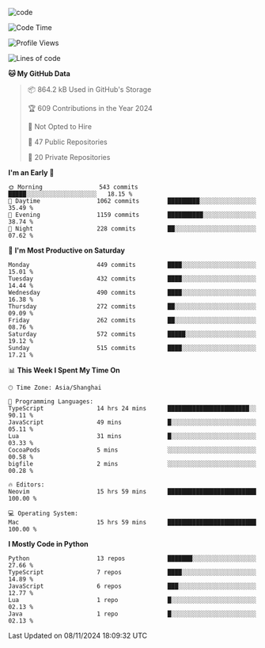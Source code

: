 
<!--
**liuyaanng/liuyaanng** is a ✨ _special_ ✨ repository because its `README.md` (this file) appears on your GitHub profile.

Here are some ideas to get you started:

- 🔭 I’m currently working on ...
- 🌱 I’m currently learning ...
- 👯 I’m looking to collaborate on ...
- 🤔 I’m looking for help with ...
- 💬 Ask me about ...
- 📫 How to reach me: ...
- 😄 Pronouns: ...
- ⚡ Fun fact: ...
-->


![code](https://cdn.jsdelivr.net/gh/liuyaanng/liuyaanng@1.0/code.gif) 

<!--START_SECTION:waka-->
![Code Time](http://img.shields.io/badge/Code%20Time-1%2C007%20hrs%2049%20mins-blue)

![Profile Views](http://img.shields.io/badge/Profile%20Views-0-blue)

![Lines of code](https://img.shields.io/badge/From%20Hello%20World%20I%27ve%20Written-14.9%20million%20lines%20of%20code-blue)

**🐱 My GitHub Data** 

> 📦 864.2 kB Used in GitHub's Storage 
 > 
> 🏆 609 Contributions in the Year 2024
 > 
> 🚫 Not Opted to Hire
 > 
> 📜 47 Public Repositories 
 > 
> 🔑 20 Private Repositories 
 > 
**I'm an Early 🐤** 

```text
🌞 Morning                543 commits         █████░░░░░░░░░░░░░░░░░░░░   18.15 % 
🌆 Daytime                1062 commits        █████████░░░░░░░░░░░░░░░░   35.49 % 
🌃 Evening                1159 commits        ██████████░░░░░░░░░░░░░░░   38.74 % 
🌙 Night                  228 commits         ██░░░░░░░░░░░░░░░░░░░░░░░   07.62 % 
```
📅 **I'm Most Productive on Saturday** 

```text
Monday                   449 commits         ████░░░░░░░░░░░░░░░░░░░░░   15.01 % 
Tuesday                  432 commits         ████░░░░░░░░░░░░░░░░░░░░░   14.44 % 
Wednesday                490 commits         ████░░░░░░░░░░░░░░░░░░░░░   16.38 % 
Thursday                 272 commits         ██░░░░░░░░░░░░░░░░░░░░░░░   09.09 % 
Friday                   262 commits         ██░░░░░░░░░░░░░░░░░░░░░░░   08.76 % 
Saturday                 572 commits         █████░░░░░░░░░░░░░░░░░░░░   19.12 % 
Sunday                   515 commits         ████░░░░░░░░░░░░░░░░░░░░░   17.21 % 
```


📊 **This Week I Spent My Time On** 

```text
🕑︎ Time Zone: Asia/Shanghai

💬 Programming Languages: 
TypeScript               14 hrs 24 mins      ███████████████████████░░   90.11 % 
JavaScript               49 mins             █░░░░░░░░░░░░░░░░░░░░░░░░   05.11 % 
Lua                      31 mins             █░░░░░░░░░░░░░░░░░░░░░░░░   03.33 % 
CocoaPods                5 mins              ░░░░░░░░░░░░░░░░░░░░░░░░░   00.58 % 
bigfile                  2 mins              ░░░░░░░░░░░░░░░░░░░░░░░░░   00.28 % 

🔥 Editors: 
Neovim                   15 hrs 59 mins      █████████████████████████   100.00 % 

💻 Operating System: 
Mac                      15 hrs 59 mins      █████████████████████████   100.00 % 
```

**I Mostly Code in Python** 

```text
Python                   13 repos            ███████░░░░░░░░░░░░░░░░░░   27.66 % 
TypeScript               7 repos             ████░░░░░░░░░░░░░░░░░░░░░   14.89 % 
JavaScript               6 repos             ███░░░░░░░░░░░░░░░░░░░░░░   12.77 % 
Lua                      1 repo              █░░░░░░░░░░░░░░░░░░░░░░░░   02.13 % 
Java                     1 repo              █░░░░░░░░░░░░░░░░░░░░░░░░   02.13 % 
```




 Last Updated on 08/11/2024 18:09:32 UTC
<!--END_SECTION:waka-->
